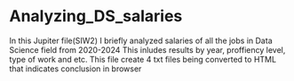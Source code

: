 # Analyzing_DS_salaries
In this Jupiter file(SIW2) I briefly analyzed salaries of all the jobs in Data Science field from 2020-2024
This inludes results by year, proffiency level, type of work and etc.
This file create 4 txt files being converted to HTML that indicates conclusion in browser
